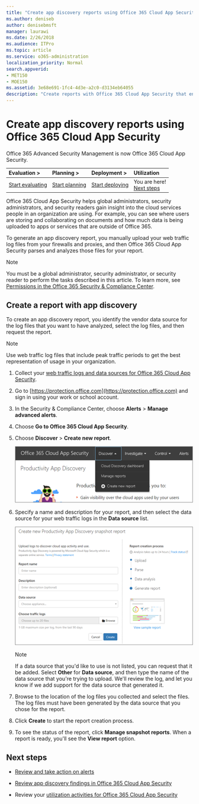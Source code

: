 ```yaml
---
title: "Create app discovery reports using Office 365 Cloud App Security"
ms.author: deniseb
author: denisebmsft
manager: laurawi
ms.date: 2/26/2018
ms.audience: ITPro
ms.topic: article
ms.service: o365-administration
localization_priority: Normal
search.appverid:
- MET150
- MOE150
ms.assetid: 3e68e691-1fc4-4d3e-a2c0-d3134eb64055
description: "Create reports with Office 365 Cloud App Security that enable you to understand how people in your organization are using Office 365 and other apps."
---
```


# Create app discovery reports using Office 365 Cloud App Security

Office 365 Advanced Security Management is now Office 365 Cloud App Security.
  
|****Evaluation** \>**|****Planning** \>**|****Deployment** \>**|****Utilization****|
|:-----|:-----|:-----|:-----|
|[Start evaluating](office-365-cas-overview.md) <br/> |[Start planning](get-ready-for-office-365-cas.md) <br/> |[Start deploying](turn-on-office-365-cas.md) <br/> |You are here!  <br/> [Next steps](#next-steps) <br/> |
   
Office 365 Cloud App Security helps global administrators, security administrators, and security readers gain insight into the cloud services people in an organization are using. For example, you can see where users are storing and collaborating on documents and how much data is being uploaded to apps or services that are outside of Office 365.
  
To generate an app discovery report, you manually upload your web traffic log files from your firewalls and proxies, and then Office 365 Cloud App Security parses and analyzes those files for your report.
  
> [!NOTE]
> You must be a global administrator, security administrator, or security reader to perform the tasks described in this article. To learn more, see [Permissions in the Office 365 Security &amp; Compliance Center](permissions-in-the-security-and-compliance-center.md). 
  
## Create a report with app discovery

To create an app discovery report, you identify the vendor data source for the log files that you want to have analyzed, select the log files, and then request the report.
  
> [!NOTE]
> Use web traffic log files that include peak traffic periods to get the best representation of usage in your organization. 
  
1. Collect your [web traffic logs and data sources for Office 365 Cloud App Security](web-traffic-logs-and-data-sources-for-ocas.md).
    
2. Go to [https://protection.office.com](https://protection.office.com) and sign in using your work or school account. 
    
3. In the Security &amp; Compliance Center, choose **Alerts** \> **Manage advanced alerts**.
    
4. Choose **Go to Office 365 Cloud App Security**.
    
5. Choose **Discover** \> **Create new report**.
    
    ![In the Office 365 CAS portal, choose Discover](media/73b5299f-94b5-49dd-a00f-154d188eb2c5.png)
  
6. Specify a name and description for your report, and then select the data source for your web traffic logs in the **Data source** list. 
    
    ![In O365 CAS, choose Discover \> Create new report](media/22e660f0-5eb2-49fa-9fea-f88a5809a07b.png)
  
    > [!NOTE]
    > If a data source that you'd like to use is not listed, you can request that it be added. Select **Other** for **Data source**, and then type the name of the data source that you're trying to upload. We'll review the log, and let you know if we add support for the data source that generated it. 
  
7. Browse to the location of the log files you collected and select the files. The log files must have been generated by the data source that you chose for the report.
    
8. Click **Create** to start the report creation process. 
    
9. To see the status of the report, click **Manage snapshot reports**. When a report is ready, you'll see the **View report** option. 
    
## Next steps

- [Review and take action on alerts](review-office-365-cas-alerts.md)
    
- [Review app discovery findings in Office 365 Cloud App Security](review-app-discovery-findings-in-ocas.md)
    
- Review your [utilization activities for Office 365 Cloud App Security](utilization-activities-for-ocas.md)
    

